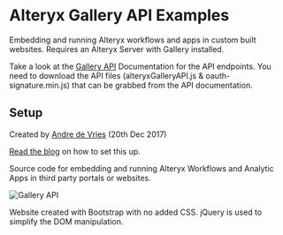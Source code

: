 Alteryx Gallery API Examples
=====================================
Embedding and running Alteryx workflows and apps in custom built websites. Requires an Alteryx Server with Gallery installed.

Take a look at the [Gallery API](https://gallery.alteryx.com/api-docs/) Documentation for the API endpoints. You need to download the API files (alteryxGalleryAPI.js & oauth-signature.min.js) that can be grabbed from the API documentation.

Setup
----------------
Created by [Andre de Vries](https://www.twitter.com/andre347_) (20th Dec 2017)

[Read the blog](https://www.theinformationlab.co.uk/?p=10856&preview=true) on how to set this up.

Source code for embedding and running Alteryx Workflows and Analytic Apps in third party portals or websites.

![Gallery API](https://image.ibb.co/mczxVR/gallery_API.gif)

Website created with Bootstrap with no added CSS. jQuery is used to simplify the DOM manipulation.
